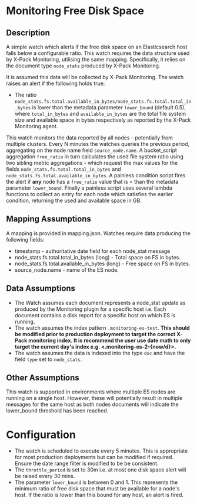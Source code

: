 # Monitoring Free Disk Space

## Description

A simple watch which alerts if the free disk space on an Elasticsearch host falls below a configurable ratio.  This watch requires the data structure used by X-Pack Monitoring, utilising the same mapping.
Specifically, it relies on the document type `node_stats` produced by X-Pack Monitoring.

It is assumed this data will be collected by X-Pack Monitoring.  The watch raises an alert if the following holds true:

* The ratio `node_stats.fs.total.available_in_bytes/node_stats.fs.total.total_in_bytes` is lower than the metadata parameter `lower_bound` (default 0.5), where `total_in_bytes` and `available_in_bytes` are the total file system size and available space in bytes respectively as reported by the X-Pack Monitoring agent.

This watch monitors the data reported by all nodes - potentially from multiple clusters.  Every N minutes the watches queries the previous period, aggregating on the node name field `source_node.name`.  A bucket_script aggregation `free_ratio` in turn calculates the used file system ratio using two sibling metric aggregations - which request the max values for the fields `node_stats.fs.total.total_in_bytes` and `node_stats.fs.total.available_in_bytes`.  A painless condition script fires the alert if **any** node has a `free_ratio` value that is < than the metadata parameter `lower_bound`. Finally a painless script uses several lambda functions to collect an entry for each node which satisfies the earlier condition, returning the used and available space in GB. 


## Mapping Assumptions

A mapping is provided in mapping.json.  Watches require data producing the following fields:

* timestamp - authoritative date field for each node_stat message
* node_stats.fs.total.total_in_bytes (long) - Total space on FS in bytes.
* node_stats.fs.total.available_in_bytes (long) - Free space on FS in bytes.
* source_node.name - name of the ES node.

## Data Assumptions

* The Watch assumes each document represents a node_stat update as produced by the Monitoring plugin for a specific host i.e. Each document contains a disk report for a specific host on which ES is running.
* The watch assumes the index pattern `.monitoring-es-test`. 
**This should be modified prior to production deployment to target the correct X-Pack monitoring index.  It is recommend the user use date math to only target the current day's index e.g. <.monitoring-es-2-{now/d}>.**
* The watch assumes the data is indexed into the type `doc` and have the field `type` set to `node_stats`.

## Other Assumptions

This watch is supported in environments where multiple ES nodes are running on a single host. However, these will potentially result in multiple messages for the same host as both nodes documents will indicate the lower_bound threshold has been reached.

# Configuration

* The watch is scheduled to execute every 5 minutes. This is appropriate for most production deployments but can be modified if required. Ensure the date range filter is modified to be be consistent.
* The `throttle_period` is set to 30m i.e. at most one disk space alert will be raised every 30 mins.
* The parameter `lower_bound` is between 0 and 1. This represents the minimum ratio of free disk space that must be available for a node's host. If the ratio is lower than this bound for any host, an alert is fired.